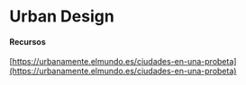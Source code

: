 # Urban Design

#### Recursos

[https://urbanamente.elmundo.es/ciudades-en-una-probeta](https://urbanamente.elmundo.es/ciudades-en-una-probeta)
